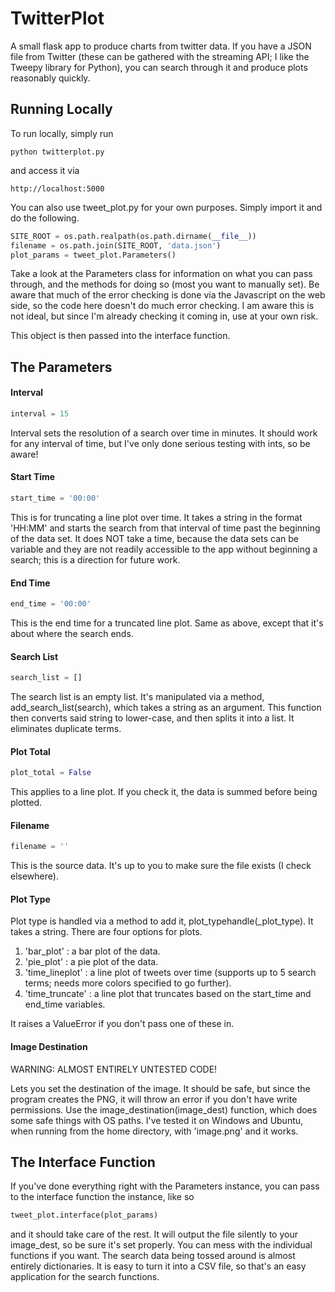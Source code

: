 # TwitterPlot
A small flask app to produce charts from twitter data. If you have a JSON file from Twitter (these can be gathered with the streaming API; I like the Tweepy library for Python), you can search through it and produce plots reasonably quickly.

## Running Locally
To run locally, simply run

```
python twitterplot.py
```

and access it via 

```
http://localhost:5000
```

You can also use tweet_plot.py for your own purposes. Simply import it and do the following.

```python
SITE_ROOT = os.path.realpath(os.path.dirname(__file__))
filename = os.path.join(SITE_ROOT, 'data.json')
plot_params = tweet_plot.Parameters()
```

Take a look at the Parameters class for information on what you can pass through, and the methods for doing so (most you want to manually set). Be aware that much of the error checking is done via the Javascript on the web side, so the code here doesn't do much error checking. I am aware this is not ideal, but since I'm already checking it coming in, use at your own risk.

This object is then passed into the interface function.

## The Parameters

#### Interval 
```python
interval = 15
```
Interval sets the resolution of a search over time in minutes. It should work for any interval of time, but I've only done serious testing with ints, so be aware!

#### Start Time
```python
start_time = '00:00'
```
This is for truncating a line plot over time. It takes a string in the format 'HH:MM' and starts the search from that interval of time past the beginning of the data set. It does NOT take a time, because the data sets can be variable and they are not readily accessible to the app without beginning a search; this is a direction for future work.

#### End Time
```python
end_time = '00:00'
```
This is the end time for a truncated line plot. Same as above, except that it's about where the search ends.

#### Search List
```python
search_list = []
```
The search list is an empty list. It's manipulated via a method, add_search_list(search), which takes a string as an argument. This function then converts said string to lower-case, and then splits it into a list. It eliminates duplicate terms.

#### Plot Total
```python
plot_total = False
```
This applies to a line plot. If you check it, the data is summed before being plotted.

#### Filename
```python
filename = ''
```
This is the source data. It's up to you to make sure the file exists (I check elsewhere).

#### Plot Type
Plot type is handled via a method to add it, plot_typehandle(_plot_type). It takes a string. There are four options for plots.

1. 'bar_plot' : a bar plot of the data.
2. 'pie_plot' : a pie plot of the data.
3. 'time_lineplot' : a line plot of tweets over time (supports up to 5 search terms; needs more colors specified to go further).
4. 'time_truncate' : a line plot that truncates based on the start_time and end_time variables.

It raises a ValueError if you don't pass one of these in.

#### Image Destination
WARNING: ALMOST ENTIRELY UNTESTED CODE!

Lets you set the destination of the image. It should be safe, but since the program creates the PNG, it will throw an error if you don't have write permissions. Use the image_destination(image_dest) function, which does some safe things with OS paths. I've tested it on Windows and Ubuntu, when running from the home directory, with 'image.png' and it works.

## The Interface Function

If you've done everything right with the Parameters instance, you can pass to the interface function the instance, like so
```python
tweet_plot.interface(plot_params)
``` 
and it should take care of the rest. It will output the file silently to your image_dest, so be sure it's set properly. You can mess with the individual functions if you want. The search data being tossed around is almost entirely dictionaries. It is easy to turn it into a CSV file, so that's an easy application for the search functions.
